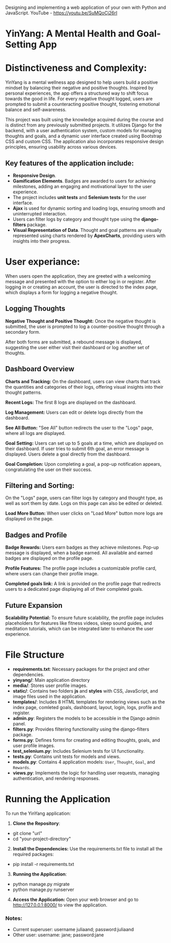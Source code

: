 Designing and implementing a web application of your own with Python and JavaScript.
YouTube - https://youtu.be/SuMQoCj26rI
# YinYang: A Mental Health and Goal-Setting App
# Distinctiveness and Complexity: 
YinYang is a mental wellness app designed to help users build a positive mindset by balancing their negative and positive thoughts. Inspired by personal experiences, the app offers a structured way to shift focus towards the good in life. For every negative thought logged, users are prompted to submit a counteracting positive thought, fostering emotional balance and self-awareness.

This project was built using the knowledge acquired during the course and is distinct from any previously submitted projects. It utilizes Django for the backend, with a user authentication system, custom models for managing thoughts and goals, and a dynamic user interface created using Bootstrap CSS and custom CSS. The application also incorporates responsive design principles, ensuring usability across various devices.

## Key features of the application include:

- **Responsive Design**.
- **Gamification Elements**. Badges are awarded to users for achieving milestones, adding an engaging and motivational layer to the user experience.
- The project includes **unit tests** and **Selenium tests** for the user interface.
- **Ajax** is used for dynamic sorting and loading logs, ensuring smooth and uninterrupted interaction.
- Users can filter logs by category and thought type using the **django-filters** package. 
- **Visual Representation of Data**. Thought and goal patterns are visually represented using charts rendered by **ApexCharts**, providing users with insights into their progress.

# User experiance:
When users open the application, they are greeted with a welcoming message and presented with the option to either log in or register. After logging in or creating an account, the user is directed to the index page, which displays a form for logging a negative thought.

## Logging Thoughts

**Negative Thought and Positive Thought:** Once the negative thought is submitted, the user is prompted to log a counter-positive thought through a secondary form.

After both forms are submitted, a rebound message is displayed, suggesting the user either visit their dashboard or log another set of thoughts.

## Dashboard Overview

**Charts and Tracking:** On the dashboard, users can view charts that track the quantities and categories of their logs, offering visual insights into their thought patterns.

**Recent Logs:** The first 8 logs are displayed on the dashboard.

**Log Management:** Users can edit or delete logs directly from the dashboard.

**See All Button:** "See All" button redirects the user to the "Logs" page, where all logs are displayed.

**Goal Setting:** Users can set up to 5 goals at a time, which are displayed on their dashboard. If user tries to submit 6th goal, an error message is displayed. Users delete a goal directly from the dashboard.

**Goal Completion:** Upon completing a goal, a pop-up notification appears, congratulating the user on their success.

## Filtering and Sorting:

On the "Logs" page, users can filter logs by category and thought type, as well as sort them by date. Logs on this page can also be edited or deleted.

**Load More Button:** When user clicks on "Load More" button more logs are displayed on the page.

## Badges and Profile

**Badge Rewards:** Users earn badges as they achieve milestones. Pop-up message is displayed, when a badge earned. All available and earned badges are displayed on the profile page.

**Profile Features:** The profile page includes a customizable profile card, where users can change their profile image.

**Completed goals link:** A link is provided on the profile page that redirects users to a dedicated page displaying all of their completed goals.

## Future Expansion

**Scalability Potential:** To ensure future scalability, the profile page includes placeholders for features like fitness videos, sleep sound guides, and meditation tutorials, which can be integrated later to enhance the user experience.

# File Structure

- **requirements.txt**: Necessary packages for the project and other dependencies.
- **yinyang/**: Main application directory
- **media/**: Stores user profile images.
- **static/**: Contains two folders **js** and **styles** with CSS, JavaScript, and image files used in the application.
- **templates/**: Includes 8 HTML templates for rendering views such as the index page, comleted goals, dashboard, layout, login, logs, profile and register.
- **admin.py**: Registers the models to be accessible in the Django admin panel.
- **filters.py**: Provides filtering functionality using the django-filters package.
- **forms.py**: Defines forms for creating and editing thoughts, goals, and user profile images.
- **test_selenium.py**: Includes Selenium tests for UI functionality.
- **tests.py**: Contains unit tests for models and views.
- **models.py**: Contains 4 application models: `User`, `Thought`, `Goal`, and `Rewards`.
- **views.py**: Implements the logic for handling user requests, managing authentication, and rendering responses.

# Running the Application

To run the YinYang application:

1. **Clone the Repository**:
- git clone "url"
- cd "your-project-directory"

2. **Install the Dependencies:**
Use the requirements.txt file to install all the required packages: 
- pip install -r requirements.txt

3. **Running the Application**:
- python manage.py migrate
- python manage.py runserver

4. **Access the Application:** 
Open your web browser and go to http://127.0.0.1:8000/ to view the application.

### Notes:
- Current superuser: username juliaand; password:juliaand
- Other user: username: jane; password:jane

